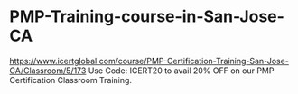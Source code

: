 # PMP-Training-course-in-San-Jose-CA
https://www.icertglobal.com/course/PMP-Certification-Training-San-Jose-CA/Classroom/5/173               Use Code: ICERT20 to avail 20% OFF on our PMP Certification Classroom Training.
